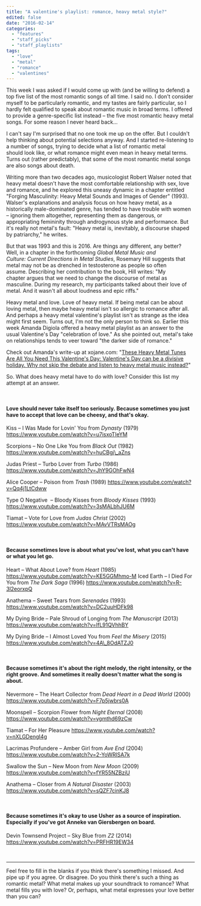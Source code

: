 ```yaml
---
title: "A valentine's playlist: romance, heavy metal style?"
edited: false
date: "2016-02-14"
categories:
  - "features"
  - "staff_picks"
  - "staff_playlists"
tags:
  - "love"
  - "metal"
  - "romance"
  - "valentines"
---
```


This week I was asked if I would come up with (and be willing to defend) a top five list of the most romantic songs of all time. I said no. I don't consider myself to be particularly romantic, and my tastes are fairly particular, so I hardly felt qualified to speak about romantic music in broad terms. I offered to provide a genre-specific list instead – the five most romantic heavy metal songs. For some reason I never heard back...

I can't say I'm surprised that no one took me up on the offer. But I couldn't help thinking about potential selections anyway. And I started re-listening to a number of songs, trying to decide what a list of romantic metal should look like, or what romance might even mean in heavy metal terms. Turns out (rather predictably), that some of the most romantic metal songs are also songs about death.

Writing more than two decades ago, musicologist Robert Walser noted that heavy metal doesn't have the most comfortable relationship with sex, love and romance, and he explored this uneasy dynamic in a chapter entitled "Forging Masculinity: Heavy Metal Sounds and Images of Gender" (1993). Walser's explanations and analysis focus on how heavy metal, as a historically male-dominated genre, has tended to have trouble with women – ignoring them altogether, representing them as dangerous, or appropriating femininity through androgynous style and performance. But it's really not metal's fault: "Heavy metal is, inevitably, a discourse shaped by patriarchy," he writes.

But that was 1993 and this is 2016. Are things any different, any better? Well, in a chapter in the forthcoming _Global Metal Music and Culture: Current Directions in Metal Studies_, Rosemary Hill suggests that metal may not be as drenched in testosterone as people so often assume. Describing her contribution to the book, Hill writes: "My chapter argues that we need to change the discourse of metal as masculine. During my research, my participants talked about their love of metal. And it wasn't all about loudness and epic riffs."

Heavy metal and love. Love of heavy metal. If being metal can be about loving metal, then maybe heavy metal isn't so allergic to romance after all. And perhaps a heavy metal valentine's playlist isn't as strange as the idea might first seem. Turns out, I'm not the only person to think so. Earlier this week Amanda Digiola offered a heavy metal playlist as an answer to the usual Valentine's Day "celebration of love." As she pointed out, metal's take on relationships tends to veer toward "the darker side of romance."

Check out Amanda's write-up at xojane.com: "[These Heavy Metal Tunes Are All You Need This Valentine's Day: Valentine's Day can be a divisive holiday. Why not skip the debate and listen to heavy metal music instead?](http://www.xojane.com/entertainment/heavy-metal-valentines-playlist)"

So. What does heavy metal have to do with love? Consider this list my attempt at an answer.

 

#### Love should never take itself too seriously. Because sometimes you just have to accept that love can be cheesy, and that's okay.

Kiss – I Was Made for Lovin' You from _Dynasty_ (1979) https://www.youtube.com/watch?v=u7isxoTIeYM

Scorpions – No One Like You from _Black Out_ (1982) https://www.youtube.com/watch?v=huCBgj\_aZns

Judas Priest – Turbo Lover from _Turbo_ (1986) https://www.youtube.com/watch?v=JhY9GOhFwN4

Alice Cooper – Poison from _Trash_ (1989) https://www.youtube.com/watch?v=Qq4j1LtCdww

Type O Negative  – Bloody Kisses from _Bloody Kisses_ (1993) https://www.youtube.com/watch?v=3sMALbhJU6M

Tiamat – Vote for Love from _Judas Christ_ (2002) https://www.youtube.com/watch?v=MAvVTRsMAOg

 

#### Because sometimes love is about what you've lost, what you can't have or what you let go.

Heart – What About Love? from _Heart_ (1985) https://www.youtube.com/watch?v=KE5GGMhmo-M Iced Earth – I Died For You from _The Dark Saga_ (1996) https://www.youtube.com/watch?v=R-3l2eorxpQ

Anathema – Sweet Tears from _Serenades_ (1993) https://www.youtube.com/watch?v=DC2uuHDFk98

My Dying Bride – Pale Shroud of Longing from _The Manuscript_ (2013) https://www.youtube.com/watch?v=IfL91QVhhBY

My Dying Bride – I Almost Loved You from _Feel the Misery_ (2015) https://www.youtube.com/watch?v=4A\_8OdATZJ0

 

#### Because sometimes it's about the right melody, the right intensity, or the right groove. And sometimes it really doesn't matter what the song is about.

Nevermore – The Heart Collector from _Dead Heart in a Dead World_ (2000) https://www.youtube.com/watch?v=F7p5jwbrs0A

Moonspell – Scorpion Flower from _Night Eternal_ (2008) https://www.youtube.com/watch?v=ygmthd69zCw

Tiamat – For Her Pleasure https://www.youtube.com/watch?v=nXLGDengI4g

Lacrimas Profundere – Amber Girl from _Ave End_ (2004) https://www.youtube.com/watch?v=2-YoWRlSA7k

Swallow the Sun – New Moon from _New Moon_ (2009) https://www.youtube.com/watch?v=fYR55NZBziU

Anathema – Closer from _A Natural Disaster_ (2003) https://www.youtube.com/watch?v=sQZF7cinKJ8

 

#### Because sometimes it's okay to use Usher as a source of inspiration. Especially if you've got Anneke van Giersbergen on board.

Devin Townsend Project – Sky Blue from _Z2_ (2014) https://www.youtube.com/watch?v=PRFHR19EW34

 

* * *

Feel free to fill in the blanks if you think there's something I missed. And pipe up if you agree. Or disagree. Do you think there's such a thing as romantic metal? What metal makes up your soundtrack to romance? What metal fills you with love? Or, perhaps, what metal expresses your love better than you can?
